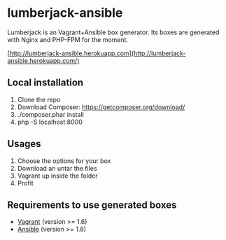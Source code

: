 lumberjack-ansible
==================

Lumberjack is an Vagrant+Ansible box generator. Its boxes are generated with Nginx and PHP-FPM for the moment.

[http://lumberjack-ansible.herokuapp.com](http://lumberjack-ansible.herokuapp.com/)

## Local installation

1. Clone the repo
2. Download Composer: https://getcomposer.org/download/
3. ./composer.phar install
4. php -S localhost:8000

## Usages

1. Choose the options for your box
2. Download an untar the files
3. Vagrant up inside the folder
4. Profit

## Requirements to use generated boxes

* [Vagrant](https://www.vagrantup.com/downloads.html) (version >= 1.6)
* [Ansible](https://github.com/ansible/ansible) (version >= 1.8)
